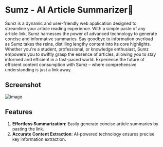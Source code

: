 
# Sumz - AI Article Summarizer🚀

Sumz is a dynamic and user-friendly web application designed to streamline your article reading experience. With a simple paste of any article link, Sumz harnesses the power of advanced technology to generate concise and informative summaries. Say goodbye to information overload as Sumz takes the reins, distilling lengthy content into its core highlights. Whether you're a student, professional, or knowledge enthusiast, Sumz empowers you to swiftly grasp the essence of articles, allowing you to stay informed and efficient in a fast-paced world. Experience the future of efficient content consumption with Sumz – where comprehensive understanding is just a link away.

## Screenshot

![image](https://github.com/Vanraj8169/Sumz/assets/87256781/a7411a02-e3ac-404e-957c-ccb3cfb9ee4b)


## Features

1. **Effortless Summarization:** Easily generate concise article summaries by pasting the link.
2. **Accurate Content Extraction:** AI-powered technology ensures precise key information extraction.



